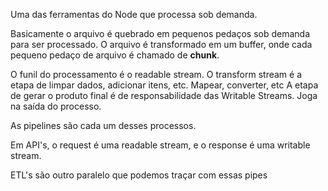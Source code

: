 Uma das ferramentas do Node que processa sob demanda.

Basicamente o arquivo é quebrado em pequenos pedaços sob demanda para ser processado. O arquivo é transformado em um buffer, onde cada pequeno pedaço de arquivo é chamado de **chunk**.

O funil do processamento é o readable stream.
O transform stream é a etapa de limpar dados, adicionar itens, etc. Mapear, converter, etc
A etapa de gerar o produto final é de responsabilidade das Writable Streams. Joga na saída do processo.

As pipelines são cada um desses processos.

Em API's, o request é uma readable stream, e o response é uma writable stream.

ETL's são outro paralelo que podemos traçar com essas pipes
